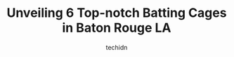 ---
layout: ampstory
image: https://i0.wp.com/www.depkes.org/wp-content/uploads/2023/06/batting-cages-0-in-baton-rouge-la-1685801956.jpeg?resize=640,853
author: techidn
featured: false
description: Discover the impressive array of Batting Cages options in Baton Rouge LA, where you can find 6 of the largest Batting Cages establishments in the area. From renowned classics to hidden gems,
title: Unveiling 6 Top-notch Batting Cages in Baton Rouge LA
cover:
   title: Unveiling 6 Top-notch Batting Cages in Baton Rouge LA
   subtitle: Rickpate
   background: https://www.depkes.org/wp-content/uploads/2023/06/batting-cages-0-in-baton-rouge-la-1685801956.jpeg

pages: 
 - layout: thirds
   top: <h1>#1 D-BAT Baton Rouge</h1>
   bottom: "<p>The facility is always clean, the employees are always helpful, and the trainers are great. We have the membership and will continue it for many years. And Ive got to </p>"
   background: https://www.depkes.org/wp-content/uploads/2023/06/batting-cages-1-in-baton-rouge-la-1685801956.jpeg
   backgroundblur: true
 - layout: thirds
   top: <h1>#2 Patriot Park</h1>
   bottom: "<p>Park is nice. Mosquitoes were out once it got dark so bring your mosquito spray and your lawn chair to support your softball player.</p>"
   background: https://images.unsplash.com/photo-1567095761054-7a02e69e5c43?ixlib=rb-4.0.3&ixid=MnwxMjA3fDB8MHxwaG90by1wYWdlfHx8fGVufDB8fHx8&auto=format&fit=crop&w=640&h=853&q=80
   cta:
      link: https://www.depkes.org/blog/unveiling-6-top-notch-batting-cages-in-baton-rouge-la/
      text: Unveiling 6 Top-notch Batting Cages in Baton Rouge LA
 - layout: thirds
   top: <h1>#3 Upperdeck Batting Cages</h1>
   bottom: "<p>6201 Florida Blvd, Baton Rouge, LA 70806, United States</p>"
   background: https://images.unsplash.com/photo-1540457036297-448b6b99e91c?ixlib=rb-4.0.3&ixid=MnwxMjA3fDB8MHxwaG90by1wYWdlfHx8fGVufDB8fHx8&auto=format&fit=crop&w=640&h=853&q=80
   cta:
      link: https://www.depkes.org/blog/unveiling-6-top-notch-batting-cages-in-baton-rouge-la/
      text: Unveiling 6 Top-notch Batting Cages in Baton Rouge LA
 - layout: thirds
   top: <h1>#4 The K-Lab Baseball Instruction</h1>
   bottom: "<p>11148 Cloverland Ave, Baton Rouge, LA 70809, United States</p>"
   background: https://images.unsplash.com/photo-1591393223703-56fe1347ac62?ixlib=rb-4.0.3&ixid=MnwxMjA3fDB8MHxwaG90by1wYWdlfHx8fGVufDB8fHx8&auto=format&fit=crop&w=640&h=853&q=80
   cta:
      link: https://www.depkes.org/blog/unveiling-6-top-notch-batting-cages-in-baton-rouge-la/
      text: Unveiling 6 Top-notch Batting Cages in Baton Rouge LA
 - layout: thirds
   top: <h1>#5 HitTrax Batting Cage</h1>
   bottom: "<p>9330 Mall of Louisiana Blvd Suite 200, Baton Rouge, LA 70809, United States</p>"
   background: https://images.unsplash.com/photo-1462556791646-c201b8241a94?ixlib=rb-4.0.3&ixid=MnwxMjA3fDB8MHxwaG90by1wYWdlfHx8fGVufDB8fHx8&auto=format&fit=crop&w=640&h=853&q=80
   cta:
      link: https://www.depkes.org/blog/unveiling-6-top-notch-batting-cages-in-baton-rouge-la/
      text: Unveiling 6 Top-notch Batting Cages in Baton Rouge LA

 - layout: thirds
   middle: Continue reading...
   background: https://images.unsplash.com/photo-1527066579998-dbbae57f45ce?ixlib=rb-4.0.3&ixid=MnwxMjA3fDB8MHxwaG90by1wYWdlfHx8fGVufDB8fHx8&auto=format&fit=crop&w=640&h=853&q=80
   cta:
      link: https://www.depkes.org/blog/unveiling-6-top-notch-batting-cages-in-baton-rouge-la/
      text: Unveiling 6 Top-notch Batting Cages in Baton Rouge LA
      
---